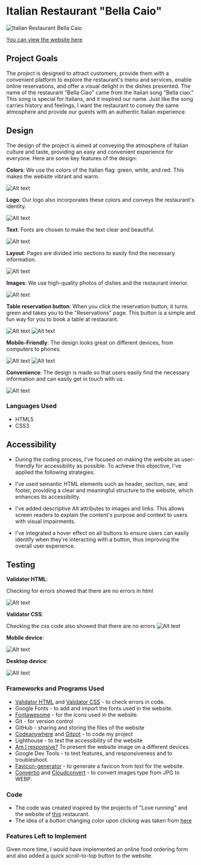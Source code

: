 
# Italian Restaurant "Bella Caio"

![Italian Restaurant Bella Caio](/documentation/Screenshot-from-ui.dev.png)

[You can view the website here](https://codewizard-1.github.io/restaurant/index.html)

## Project Goals

The project is designed to attract customers, provide them with a convenient platform to explore the restaurant's menu and services, enable online reservations, and offer a visual delight in the dishes presented.
The name of the restaurant "Bella Ciao" came from the Italian song "Bella ciao." This song is special for Italians, and it inspired our name. Just like the song carries history and feelings, I want the restaurant to convey the same atmosphere and provide our guests with an authentic Italian experience.

## Design

The design of the project is aimed at conveying the atmosphere of Italian culture and taste, providing an easy and convenient experience for everyone. Here are some key features of the design:



**Colors**: We use the colors of the Italian flag: green, white, and red. This makes the website vibrant and warm.

![Alt text](documentation/image-16.png)



**Logo**: Our logo also incorporates these colors and conveys the restaurant's identity.

![Alt text](documentation/image.png)


**Text**: Fonts are chosen to make the text clear and beautiful.

![Alt text](documentation/image-1.png)


**Layout**: Pages are divided into sections to easily find the necessary information.

![Alt text](documentation/image-3.png)



**Images**: We use high-quality photos of dishes and the restaurant interior.

![Alt text](documentation/image-13.png)



**Table reservation button**:  When you click the reservation button, it turns green and takes you to the "Reservations" page. This button is a simple and fun way for you to book a table at restaurant.

![Alt text](documentation/image-8.png)
![Alt text](documentation/image-9.png)



**Mobile-Friendly**: The design looks great on different devices, from computers to phones.

![Alt text](documentation/image-4.png)
![Alt text](documentation/image-5.png)

**Convenience**: The design is made so that users easily find the necessary information and can easily get in touch with us.

![Alt text](documentation/image-2.png)


### Languages Used

- HTML5
- CSS3

## Accessibility

- During the coding process, I've focused on making the website as user-friendly for accessibility as possible. To achieve this objective, I've applied the following strategies:

- I've used semantic HTML elements such as header, section, nav, and footer, providing a clear and meaningful structure to the website, which enhances its accessibility.

- I've added descriptive Alt attributes to images and links. This allows screen readers to explain the content's purpose and context to users with visual impairments.

- I've integrated a hover effect on all buttons to ensure users can easily identify when they're interacting with a button, thus improving the overall user experience.


## Testing

**Validator HTML**:

Checking for errors showed that there are no errors in html

![Alt text](documentation/image-14.png)


**Validator CSS**:

Checking the css code also showed that there are no errors
![Alt text](documentation/image-15.png)


**Mobile device**:



![Alt text](documentation/image-10.png)

**Desktop device**:

![Alt text](documentation/image-11.png)


### Frameworks and Programs Used

- [Validator HTML](https://validator.w3.org/) and 
 [Validator CSS](igsaw.w3.org) - to check errors in code.
- Google Fonts - to add and import the fonts used in the website.
- [Fontawesome](https://fontawesome.com) - for the icons used in the website.
- Git - for version control
- GitHub - sharing and storing the files of the website
- [Codeanywhere](https://codeanywhere.com/)  and [Gitpot](https://gitpod.io/) - to code my project
- Lighthouse - to test the accessibility of the website
- [Am I responsive?](https://ui.dev/amiresponsive) To present the website image on a different devices.
- Google Dev Tools - to test features, and responsiveness and to troubleshoot.
- [Favicon-generator](https://favicon.io/favicon-generator/) - to generate a favicon from text for the website.
- [Convertio](https://convertio.co/) and [Cloudconvert](https://cloudconvert.com/) - to convert images type from JPG to WEBP.


### Code

- The code was created inspired by the projects of "Love running" and the website of [this](https://www.ilpomodoro.ie/) restaurant.
- The idea of a button changing color upon clicking was taken from [here](https://dsgnmania.com/)


### Features Left to Implement

Given more time, I would have implemented an online food ordering form and  also added a quick scroll-to-top button to the website.
 